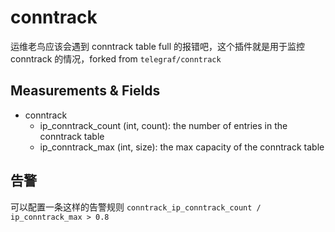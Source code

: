 # conntrack

运维老鸟应该会遇到 conntrack table full 的报错吧，这个插件就是用于监控 conntrack 的情况，forked from `telegraf/conntrack`

## Measurements & Fields

- conntrack
  - ip_conntrack_count (int, count): the number of entries in the conntrack table
  - ip_conntrack_max (int, size): the max capacity of the conntrack table

## 告警

可以配置一条这样的告警规则 `conntrack_ip_conntrack_count / ip_conntrack_max > 0.8`
